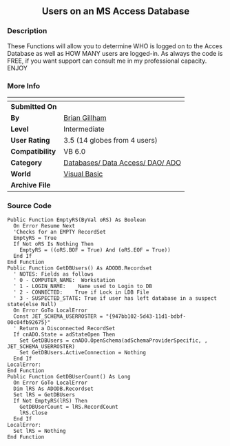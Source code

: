 ﻿<div align="center">

## Users on an MS Access Database


</div>

### Description

These Functions will allow you to determine WHO is logged on to the Acces Database as well as HOW MANY users are logged-in. As always the code is FREE, if you want support can consult me in my professional capacity. ENJOY
 
### More Info
 


<span>             |<span>
---                |---
**Submitted On**   |
**By**             |[Brian Gillham](https://github.com/Planet-Source-Code/PSCIndex/blob/master/ByAuthor/brian-gillham.md)
**Level**          |Intermediate
**User Rating**    |3.5 (14 globes from 4 users)
**Compatibility**  |VB 6\.0
**Category**       |[Databases/ Data Access/ DAO/ ADO](https://github.com/Planet-Source-Code/PSCIndex/blob/master/ByCategory/databases-data-access-dao-ado__1-6.md)
**World**          |[Visual Basic](https://github.com/Planet-Source-Code/PSCIndex/blob/master/ByWorld/visual-basic.md)
**Archive File**   |[](https://github.com/Planet-Source-Code/brian-gillham-users-on-an-ms-access-database__1-39274/archive/master.zip)





### Source Code

```
Public Function EmptyRS(ByVal oRS) As Boolean
  On Error Resume Next
  'Checks for an EMPTY RecordSet
  EmptyRS = True
  If Not oRS Is Nothing Then
    EmptyRS = ((oRS.BOF = True) And (oRS.EOF = True))
  End If
End Function
Public Function GetDBUsers() As ADODB.Recordset
  ' NOTES: Fields as follows
  ' 0 - COMPUTER_NAME:  Workstation
  ' 1 - LOGIN_NAME:    Name used to Login to DB
  ' 2 - CONNECTED:    True if Lock in LDB File
  ' 3 - SUSPECTED_STATE: True if user has left database in a suspect state(else Null)
  On Error GoTo LocalError
  Const JET_SCHEMA_USERROSTER = "{947bb102-5d43-11d1-bdbf-00c04fb92675}"
  ' Return a Disconnected RecordSet
  If cnADO.State = adStateOpen Then
    Set GetDBUsers = cnADO.OpenSchema(adSchemaProviderSpecific, , JET_SCHEMA_USERROSTER)
    Set GetDBUsers.ActiveConnection = Nothing
  End If
LocalError:
End Function
Public Function GetDBUserCount() As Long
  On Error GoTo LocalError
  Dim lRS As ADODB.Recordset
  Set lRS = GetDBUsers
  If Not EmptyRS(lRS) Then
    GetDBUserCount = lRS.RecordCount
    lRS.Close
  End If
LocalError:
  Set lRS = Nothing
End Function
```

